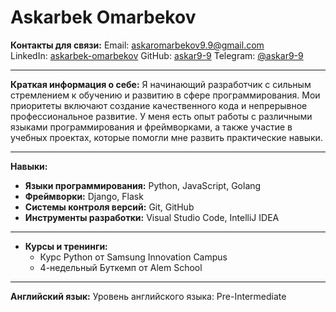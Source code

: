 

# Askarbek Omarbekov

**Контакты для связи:**
Email: askaromarbekov9.9@gmail.com  
LinkedIn: [askarbek-omarbekov](www.linkedin.com/in/askarbek-omarbekov)
GitHub: [askar9-9](https://github.com/askar9-9)
Telegram: [@askar9-9](https://t.me/askar9_9)

---

**Краткая информация о себе:**
Я начинающий разработчик с сильным стремлением к обучению и развитию в сфере программирования. Мои приоритеты включают создание качественного кода и непрерывное профессиональное развитие. У меня есть опыт работы с различными языками программирования и фреймворками, а также участие в учебных проектах, которые помогли мне развить практические навыки.

---

**Навыки:**
- **Языки программирования:** Python, JavaScript, Golang
- **Фреймворки:** Django, Flask
- **Системы контроля версий:** Git, GitHub
- **Инструменты разработки:** Visual Studio Code, IntelliJ IDEA

---


- **Курсы и тренинги:**
  - Курс Python от Samsung Innovation Campus
  - 4-недельный Буткемп от Alem School
---

**Английский язык:**
Уровень английского языка: Pre-Intermediate  
